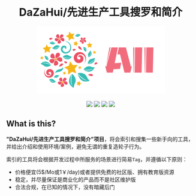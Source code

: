 <h1 align="center">DaZaHui/先进生产工具搜罗和简介</h1>
<p align="center">
    <img src="pic/logo.png" alt="logo.png"/><br/><br/>
    <img src="https://img.shields.io/github/license/mashape/apistatus.svg?maxAge=2592000"/>
    <img src="https://img.shields.io/github/repo-size/WhiteRobe/dazahui.svg"/>
    <img src="https://img.shields.io/github/last-commit/WhiteRobe/dazahui.svg"/>
    <img src="https://img.shields.io/badge/markdown-+-black.svg"/>
</p>

## What is this?

**"DaZaHui/先进生产工具搜罗和简介"项目**，将会索引和搜集一些新手向的工具，并给出介绍和使用环境/案例，避免无谓的重复造轮子行为。

索引的工具将会根据开发过程中所服务的场景进行简易`Tag`，并遵循以下原则：

- 价格便宜(5$/Mo或1￥/day)或者提供免费的社区版、拥有教育版资源
- 稳定，并尽量保证是商业化的产品而不是社区维护版
- 合法合规，在已知的情况下，没有暗藏后门

